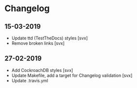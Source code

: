 # Changelog

## 15-03-2019

- Update ttd (TestTheDocs) styles [svx]
- Remove broken links [svx]

## 27-02-2019

- Add CockroachDB styles [svx]
- Update Makefile, add a target for Changelog validation [svx]
- Update .travis.yml
